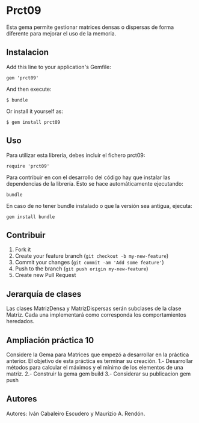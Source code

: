 # Prct09

Esta gema permite gestionar matrices densas o dispersas de forma diferente para mejorar el uso de la memoria.

## Instalacion

Add this line to your application's Gemfile:

    gem 'prct09'

And then execute:

    $ bundle

Or install it yourself as:

    $ gem install prct09

## Uso

Para utilizar esta librería, debes incluir el fichero prct09:

    require 'prct09'

Para contribuir en con el desarrollo del código hay que instalar las dependencias de la librería. Esto se hace automáticamente ejecutando:

    bundle

En caso de no tener bundle instalado o que la versión sea antigua, ejecuta:

    gem install bundle

## Contribuir

1. Fork it
2. Create your feature branch (`git checkout -b my-new-feature`)
3. Commit your changes (`git commit -am 'Add some feature'`)
4. Push to the branch (`git push origin my-new-feature`)
5. Create new Pull Request

## Jerarquía de clases

Las clases MatrizDensa y MatrizDispersas serán subclases de la clase Matriz. Cada una implementará como corresponda los comportamientos heredados.

## Ampliación práctica 10
Considere la Gema para Matrices que empezó a desarrollar en la práctica anterior. El objetivo de esta práctica es terminar su creación.
1.- Desarrollar métodos para calcular el máximos y el mínimo de los elementos de una matriz.
2.- Construir la gema
gem build
3.- Considerar su publicacion
gem push

## Autores

Autores: Iván Cabaleiro Escudero y Maurizio A. Rendón.
